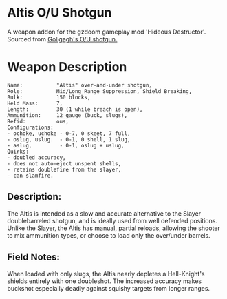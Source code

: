 # Altis O/U Shotgun
 A weapon addon for the gzdoom gameplay mod 'Hideous Destructor'.
 Sourced from [Gollgagh's O/U shotgun.](https://forum.zdoom.org/viewtopic.php?t=59120)
# Weapon Description
```
Name:           "Altis" over-and-under shotgun,
Role:           Mid/Long Range Suppression, Shield Breaking,
Bulk:           150 blocks,
Held Mass:      7,
Length:         30 (1 while breach is open),
Ammunition:     12 gauge (buck, slugs),
Refid:          ous,
Configurations:
- ochoke, uchoke - 0-7, 0 skeet, 7 full,
- oslug, uslug   - 0-1, 0 shell, 1 slug,
- aslug,         - 0-1, oslug + uslug,
Quirks:
- doubled accuracy,
- does not auto-eject unspent shells,
- retains doublefire from the slayer,
- can slamfire. 
```
## Description:
 The Altis is intended as a slow and accurate alternative to the Slayer doublebarreled shotgun, and is ideally used from well defended positions. Unlike the Slayer, the Altis has manual, partial reloads, allowing the shooter to mix ammunition types, or choose to load only the over/under barrels. 
## Field Notes:
 When loaded with only slugs, the Altis nearly depletes a Hell-Knight's shields entirely with one doubleshot. The increased accuracy makes buckshot especially deadly against squishy targets from longer ranges.
